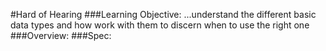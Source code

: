 #Hard of Hearing
###Learning Objective:
...understand the different basic data types and how work with them to discern when to use the right one
###Overview:
###Spec:
